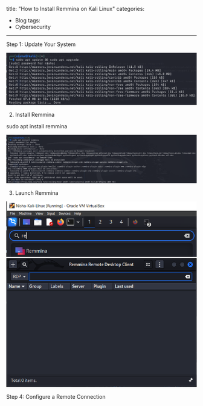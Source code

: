 title: "How to Install Remmina on Kali Linux"
categories:
  - Blog
tags:
  - Cybersecurity

---



Step 1:  Update Your System

<img src="/assets/images/remmina1.PNG">



2.  Install Remmina

sudo apt install remmina

<img src="/assets/images/remmina2.PNG">

3. Launch Remmina

<img src="/assets/images/remmina3.PNG">

<img src="/assets/images/remmina4.PNG">

Step 4:  Configure a Remote Connection




